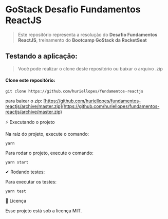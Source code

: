 # GoStack Desafio Fundamentos ReactJS

> Este repositório representa a resolução do **Desafio Fundamentos ReactJS**, treinamento do **Bootcamp GoStack da RocketSeat**

## Testando a aplicação:

> Você pode realizar o clone deste repositório ou baixar o arquivo .zip

#### Clone este repositório:

````
git clone https://github.com/huriellopes/fundamentos-reactjs
````

para baixar o zip: [https://github.com/huriellopes/fundamentos-reactjs/archive/master.zip](https://github.com/huriellopes/fundamentos-reactjs/archive/master.zip)

⚡ Executando o projeto

Na raiz do projeto, execute o comando:

````
yarn
````

Para rodar o projeto, execute o comando:

````
yarn start
````

✔ Rodando testes:

Para executar os testes:

````
yarn test
````

📝 Licença

Esse projeto está sob a licença MIT.
